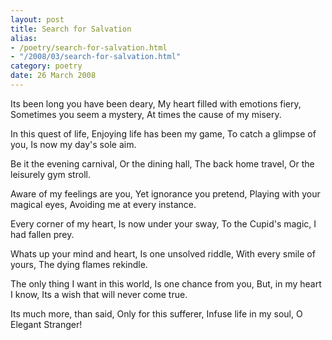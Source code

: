 ```yaml
---
layout: post
title: Search for Salvation
alias: 
- /poetry/search-for-salvation.html
- "/2008/03/search-for-salvation.html"
category: poetry
date: 26 March 2008
---
```


Its been long you have been deary, My heart filled with emotions fiery,
Sometimes you seem a mystery, At times the cause of my misery.

In this quest of life, Enjoying life has been my game,
To catch a glimpse of you, Is now my day's sole aim.

Be it the evening carnival, Or the dining hall, 
The back home travel, Or the leisurely gym stroll.

Aware of my feelings are you, Yet ignorance you pretend,
Playing with your magical eyes, Avoiding me at every instance.

Every corner of my heart, Is now under your sway,
To the Cupid's magic, I had fallen prey.

Whats up your mind and heart, Is one unsolved riddle,
With every smile of yours, The dying flames rekindle.

The only thing I want in this world, Is one chance from you,
But, in my heart I know, Its a wish that will never come true.

Its much more, than said, Only for this sufferer,
Infuse life in my soul, O Elegant Stranger!
